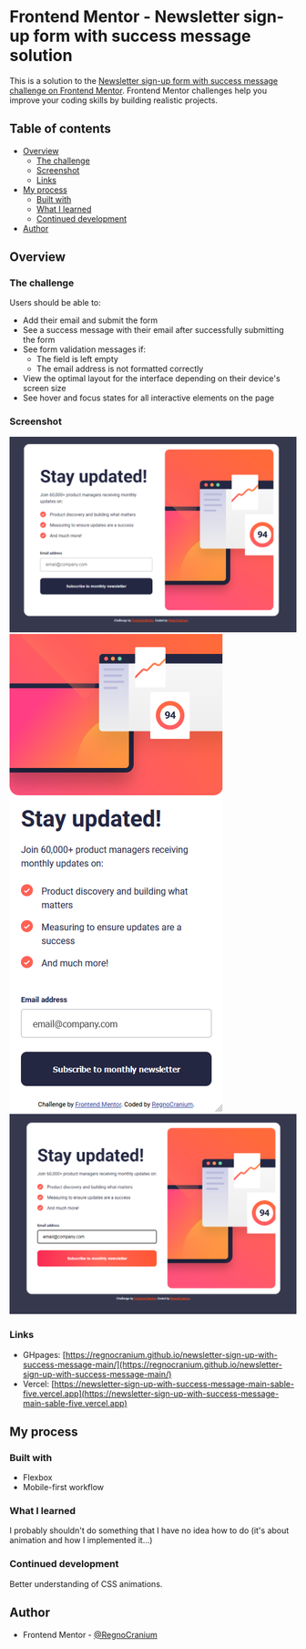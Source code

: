 # Frontend Mentor - Newsletter sign-up form with success message solution

This is a solution to the [Newsletter sign-up form with success message challenge on Frontend Mentor](https://www.frontendmentor.io/challenges/newsletter-signup-form-with-success-message-3FC1AZbNrv). Frontend Mentor challenges help you improve your coding skills by building realistic projects.

## Table of contents

- [Overview](#overview)
  - [The challenge](#the-challenge)
  - [Screenshot](#screenshot)
  - [Links](#links)
- [My process](#my-process)
  - [Built with](#built-with)
  - [What I learned](#what-i-learned)
  - [Continued development](#continued-development)
- [Author](#author)

## Overview

### The challenge

Users should be able to:

- Add their email and submit the form
- See a success message with their email after successfully submitting the form
- See form validation messages if:
  - The field is left empty
  - The email address is not formatted correctly
- View the optimal layout for the interface depending on their device's screen size
- See hover and focus states for all interactive elements on the page

### Screenshot

![Desktop design](./Screenshot_1.png)
![Mobile design](./Screenshot_2.png)
![Active state](./Screenshot_3.png)

### Links

- GHpages: [https://regnocranium.github.io/newsletter-sign-up-with-success-message-main/](https://regnocranium.github.io/newsletter-sign-up-with-success-message-main/)
- Vercel: [https://newsletter-sign-up-with-success-message-main-sable-five.vercel.app](https://newsletter-sign-up-with-success-message-main-sable-five.vercel.app)

## My process

### Built with

- Flexbox
- Mobile-first workflow

### What I learned

I probably shouldn't do something that I have no idea how to do (it's about animation and how I implemented it...)

### Continued development

Better understanding of CSS animations.

## Author

- Frontend Mentor - [@RegnoCranium](https://www.frontendmentor.io/profile/RegnoCranium)
